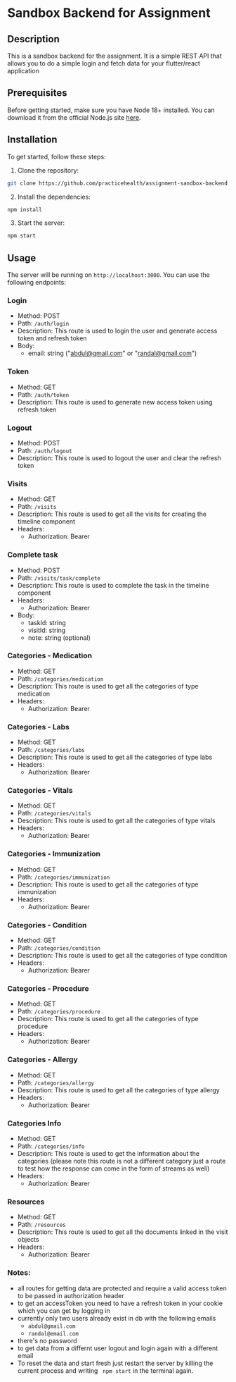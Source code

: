# Sandbox Backend for Assignment

## Description

This is a sandbox backend for the assignment. It is a simple REST API that allows you to do a simple login and fetch data for your flutter/react application

## Prerequisites

Before getting started, make sure you have Node 18+ installed. You can download it from the official Node.js site [here](https://nodejs.org).

## Installation

To get started, follow these steps:

1. Clone the repository:
```bash
git clone https://github.com/practicehealth/assignment-sandbox-backend.git
```
2. Install the dependencies:
```bash
npm install
```
3. Start the server:
```bash
npm start
```

## Usage

The server will be running on `http://localhost:3000`. You can use the following endpoints:


### Login
- Method: POST
- Path: `/auth/login`
- Description: This route is used to login the user and generate access token and refresh token
- Body:
  - email: string ("abdul@gmail.com" or "randal@gmail.com")

### Token
- Method: GET
- Path: `/auth/token`
- Description: This route is used to generate new access token using refresh token

### Logout
- Method: POST
- Path: `/auth/logout`
- Description: This route is used to logout the user and clear the refresh token

### Visits
- Method: GET
- Path: `/visits`
- Description: This route is used to get all the visits for creating the timeline component
- Headers:
  - Authorization: Bearer <accessToken>

### Complete task
- Method: POST
- Path: `/visits/task/complete`
- Description: This route is used to complete the task in the timeline component
- Headers:
  - Authorization: Bearer <accessToken>
- Body:
  - taskId: string
  - visitId: string
  - note: string (optional)

### Categories - Medication
- Method: GET
- Path: `/categories/medication`
- Description: This route is used to get all the categories of type medication
- Headers:
  - Authorization: Bearer <accessToken>

### Categories - Labs
- Method: GET
- Path: `/categories/labs`
- Description: This route is used to get all the categories of type labs
- Headers:
  - Authorization: Bearer <accessToken>

### Categories - Vitals
- Method: GET
- Path: `/categories/vitals`
- Description: This route is used to get all the categories of type vitals
- Headers:
  - Authorization: Bearer <accessToken>

### Categories - Immunization
- Method: GET
- Path: `/categories/immunization`
- Description: This route is used to get all the categories of type immunization
- Headers:
  - Authorization: Bearer <accessToken>

### Categories - Condition
- Method: GET
- Path: `/categories/condition`
- Description: This route is used to get all the categories of type condition
- Headers:
  - Authorization: Bearer <accessToken>

### Categories - Procedure
- Method: GET
- Path: `/categories/procedure`
- Description: This route is used to get all the categories of type procedure
- Headers:
  - Authorization: Bearer <accessToken>

### Categories - Allergy
- Method: GET
- Path: `/categories/allergy`
- Description: This route is used to get all the categories of type allergy
- Headers:
  - Authorization: Bearer <accessToken>

### Categories Info
- Method: GET
- Path: `/categories/info`
- Description: This route is used to get the information about the categories (please note this route is not a different category just a route to test how the response can come in the form of streams as well)
- Headers:
  - Authorization: Bearer <accessToken>

### Resources
- Method: GET
- Path: `/resources`
- Description: This route is used to get all the documents linked in the visit objects
- Headers:
  - Authorization: Bearer <accessToken>



### Notes:
- all routes for getting data are protected and require a valid access token to be passed in authorization header
- to get an accessToken you need to have a refresh token in your cookie which you can get by logging in
- currently only two users already exist in db with the following emails
  - `abdul@gmail.com`
  - `randal@email.com`
- there's no password
- to get data from a differnt user logout and login again with a different email 
- To reset the data and start fresh just restart the server by killing the current process and writing ``` npm start``` in the terminal again.